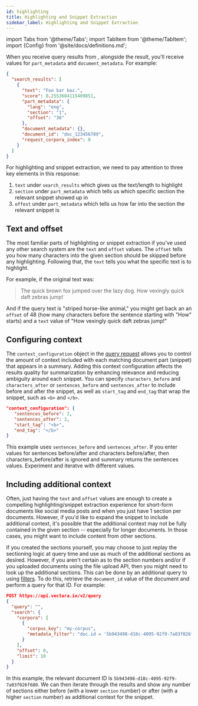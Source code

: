 ```yaml
---
id: highlighting
title: Highlighting and Snippet Extraction
sidebar_label: Highlighting and Snippet Extraction
---
```


import Tabs from '@theme/Tabs';
import TabItem from '@theme/TabItem';
import {Config} from '@site/docs/definitions.md';

When you receive query results from <Config v="names.product"/>, alongside the
result, you'll receive values for `part_metadata` and `document_metadata`. For 
example:

```json showLineNumbers
{
  "search_results": [
    {
      "text": "Foo bar baz.",
      "score": 0.2553684115409851,
      "part_metadata": {
        "lang": "eng",
        "section": "1",
        "offset": "36"
      },
      "document_metadata": {},
      "document_id": "doc_123456789",
      "request_corpora_index": 0
    }
  ]
}
```

For highlighting and snippet extraction, we need to pay attention to three key
elements in this response:
1. `text` under `search_results` which gives us the text/length to highlight
2. `section` under `part_metadata` which tells us which specific section the
relevant snippet showed up in
1. `offest` under `part_metadata` which tells us how far into the section the
relevant snippet is

## Text and offset

The most familiar parts of highlighting or snippet extraction if you've used
any other search system are the `text` and `offset` values.  The `offset` tells
you how many characters into the given section should be skipped before any
highlighting.  Following that, the `text` tells you what the specific text is
to highlight.

For example, if the original text was:
> The quick brown fox jumped over the lazy dog.  How vexingly quick daft zebras
jump!

And if the query text is "striped horse-like animal," you might get back an
an `offset` of 48 (how many characters before the sentence starting with "How"
starts) and a `text` value of "How vexingly quick daft zebras jump!"

## Configuring context

The `context_configuration` object in the [query request](/docs/api-reference/search-apis/search#context-configuration) allows you to control 
the amount of context included with each matching document part (snippet) that 
appears in a summary. Adding this context configuration affects the results 
quality for summarization by enhancing relevance and reducing ambiguity around 
each snippet. You can specify `characters_before` and `characters_after` or 
`sentences_before` and `sentences_after` to include before and after the 
snippet, as well as `start_tag` and `end_tag` that wrap the snippet, such as 
`<b>` and `</b>`. 

```json
"context_configuration": {
   "sentences_before": 2,
   "sentences_after": 2,
   "start_tag": "<b>",
   "end_tag": "</b>"
}
```
This example uses `sentences_before` and `sentences_after`. If you enter values 
for sentences before/after and characters before/after, then 
characters_before/after is ignored and summary returns the sentences values. 
Experiment and iteratve with different values.

## Including additional context

Often, just having the `text` and `offset` values are enough to create a
compelling highlighting/snippet extraction experience for short-form documents
like social media posts and when you just have 1 section per documents.
However, if you'd like to expand the snippet to include additional context,
it's possible that the additional context may not be fully contained in the
given section -- especially for longer documents.  In those cases, you might
want to include content from other sections.

If you created the sections yourself, you may choose to just replay the
sectioning logic at query time and use as much of the additional sections as
desired. However, if you aren't certain as to the section numbers and/or if
you uploaded documents using the file upload API, then you might need
to look up the additional sections.  This can be done by an additional query
to <Config v="names.product"/> using
[filters](/docs/learn/metadata-search-filtering/filter-overview). To do this, retrieve the
`document_id` value of the document and perform a query for that ID. For example:

```json showLineNumbers title="https://api.vectara.io/v2/query"
POST https://api.vectara.io/v2/query
{
  "query": "",
  "search": {
    "corpora": [
      {
        "corpus_key": "my-corpus",
        "metadata_filter": "doc.id = '5b943498-d18c-4095-92f9-7a03f026f680'"
      }
    ],
    "offset": 0,
    "limit": 10
  }
}         
```

In this example, the relevant document ID is
`5b943498-d18c-4095-92f9-7a03f026f680`.  We can then iterate through the
results and show any number of sections either before (with a lower `section`
number) or after (with a higher `section` number) as additional context for the
snippet.
